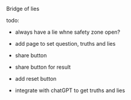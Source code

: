 Bridge of lies


todo:


* always have a lie whne safety zone open?

* add page to set question, truths and lies
* share button

* share button for result
 
* add reset button



* integrate with chatGPT to get truths and lies
